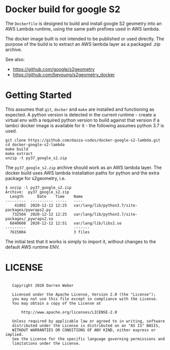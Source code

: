 
# Docker build for google S2

The `Dockerfile` is designed to build and install google S2 geometry into an
AWS Lambda runtime, using the same path prefixes used in AWS lambda.

The docker image built is not intended to be published or used directly. The
purpose of the build is to extract an AWS lambda layer as a packaged .zip
archive.

See also:

- https://github.com/google/s2geometry
- https://github.com/beyoung/s2geometry_docker

# Getting Started

This assumes that `git`, `docker` and `make` are installed and functioning as
expected.  A python version is detected in the current runtime - create a
virtual env with a required python version to build against that version
if a lambci docker image is available for it - the following assumes
python 3.7 is used.

```shell script
git clone https://github.com/dazza-codes/docker-google-s2-lambda.git
cd docker-google-s2-lambda
make build
make extract
unzip -t py37_google_s2.zip
```

The `py37_google_s2.zip` archive should work as an AWS lambda layer.
The docker build uses AWS lambda installation paths for python and
the extra package for s2geometry, i.e.

```
$ unzip -l py37_google_s2.zip 
Archive:  py37_google_s2.zip
  Length      Date    Time    Name
---------  ---------- -----   ----
    41892  2020-12-12 12:25   var/lang/lib/python3.7/site-packages/pywraps2.py
   732504  2020-12-12 12:25   var/lang/lib/python3.7/site-packages/_pywraps2.so
  6840608  2020-12-12 12:51   var/lang/lib/libs2.so
---------                     -------
  7615004                     3 files
```

The initial test that it works is simply to import it, without
changes to the default AWS runtime ENV.

# LICENSE

```text

   Copyright 2020 Darren Weber

   Licensed under the Apache License, Version 2.0 (the "License");
   you may not use this file except in compliance with the License.
   You may obtain a copy of the License at

       http://www.apache.org/licenses/LICENSE-2.0

   Unless required by applicable law or agreed to in writing, software
   distributed under the License is distributed on an "AS IS" BASIS,
   WITHOUT WARRANTIES OR CONDITIONS OF ANY KIND, either express or implied.
   See the License for the specific language governing permissions and
   limitations under the License.
```
